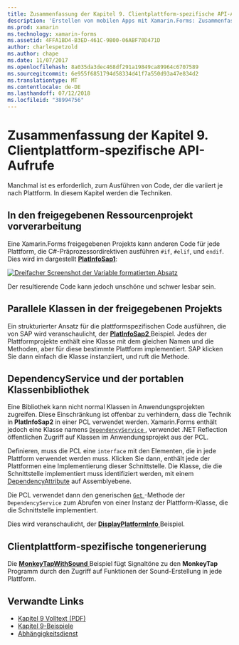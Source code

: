 ```yaml
---
title: Zusammenfassung der Kapitel 9. Clientplattform-spezifische API-Aufrufe
description: 'Erstellen von mobilen Apps mit Xamarin.Forms: Zusammenfassung der Kapitel 9. Clientplattform-spezifische API-Aufrufe'
ms.prod: xamarin
ms.technology: xamarin-forms
ms.assetid: 4FFA1BD4-B3ED-461C-9B00-06ABF70D471D
author: charlespetzold
ms.author: chape
ms.date: 11/07/2017
ms.openlocfilehash: 8a035da3dec468df291a19849ca89964c6707589
ms.sourcegitcommit: 6e955f6851794d58334d41f7a550d93a47e834d2
ms.translationtype: MT
ms.contentlocale: de-DE
ms.lasthandoff: 07/12/2018
ms.locfileid: "38994756"
---
```

# <a name="summary-of-chapter-9-platform-specific-api-calls"></a>Zusammenfassung der Kapitel 9. Clientplattform-spezifische API-Aufrufe

Manchmal ist es erforderlich, zum Ausführen von Code, der die variiert je nach Plattform. In diesem Kapitel werden die Techniken.

## <a name="preprocessing-in-the-shared-asset-project"></a>In den freigegebenen Ressourcenprojekt vorverarbeitung

Eine Xamarin.Forms freigegebenen Projekts kann anderen Code für jede Plattform, die C#-Präprozessordirektiven ausführen `#if`, `#elif`, und `endif`. Dies wird im dargestellt [ **PlatInfoSap1**](https://github.com/xamarin/xamarin-forms-book-samples/tree/master/Chapter09/PlatInfoSap1):

[![Dreifacher Screenshot der Variable formatierten Absatz](images/ch09fg01-small.png "Gerätemodell und Betriebssystem")](images/ch09fg01-large.png#lightbox "Gerätemodell und Betriebssystem")

Der resultierende Code kann jedoch unschöne und schwer lesbar sein.

## <a name="parallel-classes-in-the-shared-asset-project"></a>Parallele Klassen in der freigegebenen Projekts

Ein strukturierter Ansatz für die plattformspezifischen Code ausführen, die von SAP wird veranschaulicht, der [ **PlatInfoSap2** ](https://github.com/xamarin/xamarin-forms-book-samples/tree/master/Chapter09/PlatInfoSap2) Beispiel. Jedes der Plattformprojekte enthält eine Klasse mit dem gleichen Namen und die Methoden, aber für diese bestimmte Plattform implementiert. SAP klicken Sie dann einfach die Klasse instanziiert, und ruft die Methode.

## <a name="dependencyservice-and-the-portable-class-library"></a>DependencyService und der portablen Klassenbibliothek

Eine Bibliothek kann nicht normal Klassen in Anwendungsprojekten zugreifen. Diese Einschränkung ist offenbar zu verhindern, dass die Technik in **PlatInfoSap2** in einer PCL verwendet werden. Xamarin.Forms enthält jedoch eine Klasse namens [ `DependencyService` ](xref:Xamarin.Forms.DependencyService) , verwendet .NET Reflection öffentlichen Zugriff auf Klassen im Anwendungsprojekt aus der PCL.

Definieren, muss die PCL eine `interface` mit den Elementen, die in jede Plattform verwendet werden muss. Klicken Sie dann, enthält jede der Plattformen eine Implementierung dieser Schnittstelle. Die Klasse, die die Schnittstelle implementiert muss identifiziert werden, mit einem [DependencyAttribute](xref:Xamarin.Forms.DependencyAttribute) auf Assemblyebene.

Die PCL verwendet dann den generischen [ `Get` ](xref:Xamarin.Forms.DependencyService.Get*) -Methode der `DependencyService` zum Abrufen von einer Instanz der Plattform-Klasse, die die Schnittstelle implementiert.

Dies wird veranschaulicht, der [ **DisplayPlatformInfo** ](https://github.com/xamarin/xamarin-forms-book-samples/tree/master/Chapter09/DisplayPlatformInfo) Beispiel.

## <a name="platform-specific-sound-generation"></a>Clientplattform-spezifische tongenerierung

Die [ **MonkeyTapWithSound** ](https://github.com/xamarin/xamarin-forms-book-samples/tree/master/Chapter09/MonkeyTapWithSound) Beispiel fügt Signaltöne zu den **MonkeyTap** Programm durch den Zugriff auf Funktionen der Sound-Erstellung in jede Plattform.



## <a name="related-links"></a>Verwandte Links

- [Kapitel 9 Volltext (PDF)](https://download.xamarin.com/developer/xamarin-forms-book/XamarinFormsBook-Ch09-Apr2016.pdf)
- [Kapitel 9-Beispiele](https://github.com/xamarin/xamarin-forms-book-samples/tree/master/Chapter09)
- [Abhängigkeitsdienst](~/xamarin-forms/app-fundamentals/dependency-service/index.md)
